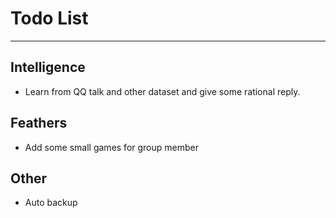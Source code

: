 # Todo List
---
## Intelligence

- Learn from QQ talk and other dataset and give some rational reply.

## Feathers

- Add some small games for group member 

## Other

- Auto backup